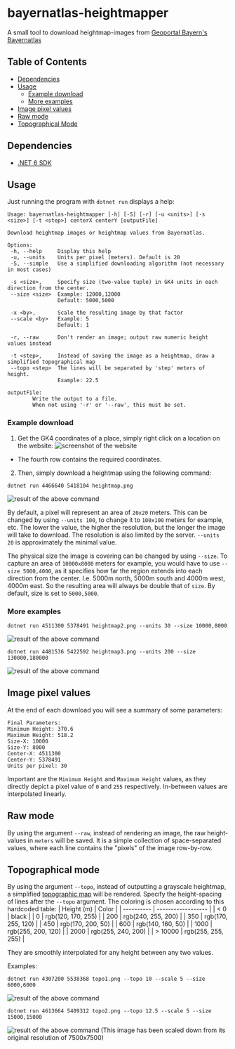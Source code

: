 # bayernatlas-heightmapper

A small tool to download heightmap-images from [Geoportal Bayern's Bayernatlas](https://geoportal.bayern.de/bayernatlas/)

## Table of Contents
- [Dependencies](#dependencies)
- [Usage](#usage)
  - [Example download](#example-download)
  - [More examples](#more-examples)
- [Image pixel values](#image-pixel-values)
- [Raw mode](#raw-mode)
- [Topographical Mode](#topographical-mode)

## Dependencies
- [.NET 6 SDK](https://dotnet.microsoft.com/en-us/download/dotnet/6.0)

## Usage
Just running the program with `dotnet run` displays a help:
```
Usage: bayernatlas-heightmapper [-h] [-S] [-r] [-u <units>] [-s <size>] [-t <step>] centerX centerY [outputFile]

Download heightmap images or heightmap values from Bayernatlas.

Options:
 -h, --help     Display this help
 -u, --units    Units per pixel (meters). Default is 20
 -S, --simple   Use a simplified downloading algorithm (not necessary in most cases)

 -s <size>,     Specify size (two-value tuple) in GK4 units in each direction from the center.
 --size <size>  Example: 12000,12000
                Default: 5000,5000

 -x <by>,       Scale the resulting image by that factor
 --scale <by>   Example: 5
                Default: 1

 -r, --raw      Don't render an image; output raw numeric height values instead

 -t <step>,     Instead of saving the image as a heightmap, draw a simplified topographical map
 --topo <step>  The lines will be separated by 'step' meters of height.
                Example: 22.5

outputFile:
        Write the output to a file.
        When not using '-r' or '--raw', this must be set.
```

### Example download
1. Get the GK4 coordinates of a place, simply right click on a location on the website:
![screenshot of the website](/assets/on-website.png)
  - The fourth row contains the required coordinates.

2. Then, simply download a heightmap using the following command:
```
dotnet run 4466640 5418104 heightmap.png
```
![result of the above command](/assets/heightmap.png)


By default, a pixel will represent an area of `20x20` meters.
This can be changed by using `--units 100`, to change it to `100x100` meters for example, etc.
The lower the value, the higher the resolution, but the longer the image will take to download.
The resolution is also limited by the server. `--units 20` is approximately the minimal value.

The physical size the image is covering can be changed by using `--size`. To capture an area
of `10000x8000` meters for example, you would have to use `--size 5000,4000`, as it specifies how far the region extends into each direction
from the center. I.e. 5000m north, 5000m south and 4000m west, 4000m east. So the resulting area will always be double that of `size`.
By default, size is set to `5000,5000`.

### More examples
```
dotnet run 4511300 5378491 heightmap2.png --units 30 --size 10000,8000
```
![result of the above command](/assets/heightmap2.png)

```
dotnet run 4481536 5422592 heightmap3.png --units 200 --size 130000,180000
```
![result of the above command](/assets/heightmap3.png)

## Image pixel values
At the end of each download you will see a summary of some parameters:
```
Final Parameters:
Minimum Height: 370.6
Maximum Height: 518.2
Size-X: 10000
Size-Y: 8000
Center-X: 4511300
Center-Y: 5378491
Units per pixel: 30
```

Important are the `Minimum Height` and `Maximum Height` values, as they directly depict a pixel value of `0` and `255` respectively. In-between values are interpolated linearly.

## Raw mode
By using the argument `--raw`, instead of rendering an image, the raw height-values in `meters` will be saved.
It is a simple collection of space-separated values, where each line contains the "pixels" of the image row-by-row.

## Topographical mode
By using the argument `--topo`, instead of outputting a grayscale heightmap, a simplified
[topographic map](https://en.wikipedia.org/wiki/Topographic_map) will be rendered.
Specify the height-spacing of lines after the `--topo` argument.
The coloring is chosen according to this hardcoded table:
| Height (m) | Color              |
| ---------- | ------------------ |
| < 0        | black              |
| 0          | rgb(120, 170, 255) |
| 200        | rgb(240, 255, 200) |
| 350        | rgb(170, 255, 120) |
| 450        | rgb(170, 200,  50) |
| 600        | rgb(140, 160,  50) |
| 1000       | rgb(255, 200, 120) |
| 2000       | rgb(255, 240, 200) |
| > 10000    | rgb(255, 255, 255) |

They are smoothly interpolated for any height between any two values.

Examples:
```
dotnet run 4307200 5538368 topo1.png --topo 10 --scale 5 --size 6000,6000
```
![result of the above command](/assets/topo1.png)

```
dotnet run 4613664 5409312 topo2.png --topo 12.5 --scale 5 --size 15000,15000
```
![result of the above command](/assets/topo2.png)
(This image has been scaled down from its original resolution of 7500x7500)
